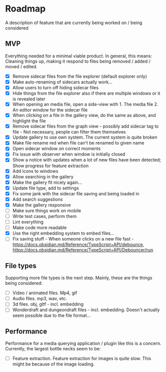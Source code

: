 # Roadmap

A description of feature that are currently being worked on / being considered

## MVP

Everything needed for a minimal viable product. In general, this means: Cleaning things up, making it respond to files being removed / added / moved / edited.

- [x] Remove sidecar files from the file explorer (default explorer only)
- [x] Make auto-renaming of sidecars actually work...
- [x] Allow users to turn off hiding sidecar files
- [x] Hide things from the file explorer also if there are multiple windows or it is revealed later
- [x] When opening an media file, open a side-view with 1. The media file 2. An editor window for the sidecar file
- [x] When clicking on a file in the gallery view, do the same as above, and highlight the file
- [x] Remove sidecar files from the graph view - possibly add sidecar tag to file - Not necessary, people can filter them themselves
- [x] Update gallery to use own system. The current system is quite broken
- [x] Make file rename red when file can't be renamed to given name
- [x] Open sidecar window on correct moments
- [x] Fix issue with observer when window is initially closed
- [x] Show a notice with updates when a lot of new files have been detected; Show progress for feature extraction
- [x] Add icons to windows
- [x] Allow searching in the gallery
- [x] Make the gallery fit nicely again...
- [x] Update file type, add to settings
- [x] Fix some jank with the sidecar file saving and being loaded in
- [x] Add search suggestions
- [x] Make the gallery responsive
- [ ] Make sure things work on mobile
- [ ] Write test cases, perform them
- [ ] Lint everything
- [ ] Make code more readable
- [x] Use the right embedding system to embed files...
- [ ] Fix saving stuff - When someone clicks on a new file fast - https://docs.obsidian.md/Reference/TypeScript+API/debounce, https://docs.obsidian.md/Reference/TypeScript+API/Debouncer/run

## File types

Supporting more file types is the next step. Mainly, these are the things being considered:

- [ ] Video / animated files. Mp4, gif 
- [ ] Audio files. mp3, wav, etc.
- [ ] 3d files. obj, gltf - incl. embedding
- [ ] Wonderdraft and dungeondraft files - incl. embedding. Doesn't actually seem possible due to the file format...

## Performance

Performance for a media querying application / plugin like this is a concern. Currently, the largest bottle necks seem to be:

- [ ] Feature extraction. Feature extraction for images is quite slow. This might be because of the image loading.
